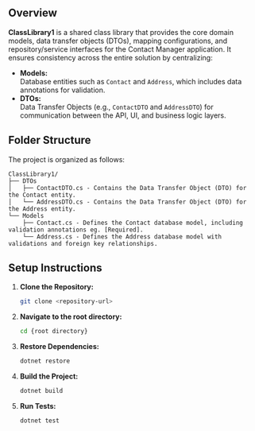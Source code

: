 ## Overview

**ClassLibrary1** is a shared class library that provides the core domain models, data transfer objects (DTOs), mapping configurations, and repository/service interfaces for the Contact Manager application. It ensures consistency across the entire solution by centralizing:

- **Models:**  
  Database entities such as `Contact` and `Address`, which includes data annotations for validation.
- **DTOs:**  
  Data Transfer Objects (e.g., `ContactDTO` and `AddressDTO`) for communication between the API, UI, and business logic layers.

## Folder Structure

The project is organized as follows:
```
ClassLibrary1/
├── DTOs
│   ├── ContactDTO.cs - Contains the Data Transfer Object (DTO) for the Contact entity.
│   └── AddressDTO.cs - Contains the Data Transfer Object (DTO) for the Address entity.
└── Models
    ├── Contact.cs - Defines the Contact database model, including validation annotations eg. [Required].
    └── Address.cs - Defines the Address database model with validations and foreign key relationships.
 ```

## Setup Instructions

1. **Clone the Repository:**  
   ```bash
   git clone <repository-url>

2. **Navigate to the root directory:**
   ```bash
   cd {root directory}

3. **Restore Dependencies:**  
    ```bash
    dotnet restore

4. **Build the Project:**  
   ```bash
   dotnet build

5. **Run Tests:**  
   ```bash
   dotnet test

